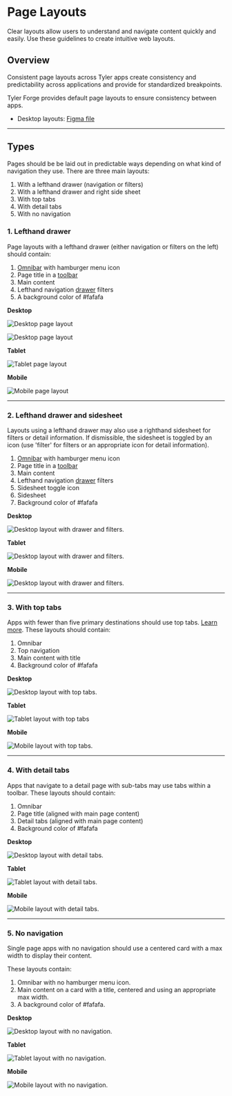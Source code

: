 # Page Layouts

Clear layouts allow users to understand and navigate content quickly and easily. Use these guidelines to create intuitive web layouts. 

## Overview 

Consistent page layouts across Tyler apps create consistency and predictability across applications and provide for standardized breakpoints. 

Tyler Forge provides default page layouts to ensure consistency between apps.

- Desktop layouts: <a href="https://www.figma.com/file/bAV4CXDQnGe6xznxjdjzgx/Forge---Layouts" target="_blank" rel="noopener noreferrer">Figma file</a> 

---

## Types

Pages should be be laid out in predictable ways depending on what kind of navigation they use. There are three main layouts:

1. With a lefthand drawer (navigation or filters)
2. With a lefthand drawer and right side sheet
3. With top tabs
4. With detail tabs
5. With no navigation 

### 1. Lefthand drawer 

Page layouts with a lefthand drawer (either navigation or filters on the left) should contain:

1. [Omnibar](/components/omni/omnibar/) with hamburger menu icon
2. Page title in a [toolbar](/components/page/toolbar/)
3. Main content 
4. Lefthand navigation [drawer](/components/navigation/navigation-drawer) filters
5. A background color of #fafafa

**Desktop**

<ImageBlock padded={false} caption="Desktop layout for an app with a lefthand navigation.">

![Desktop page layout](./images/desktop-lh-nav.png)

</ImageBlock>

<ImageBlock padded={false} caption="Desktop layout for an app with filters in a left drawer.">

![Desktop page layout](./images/desktop-lh-nav-filters.png)

</ImageBlock>

**Tablet**

<ImageBlock padded={false} caption="On tablet portrait, the lefthand navigation is closed by default and may be accessed by tapping the hamburger icon in the omnibar. In landscape mode, the navigation is open by default; the hambuger menu may be tapped to dismiss the menu.">

![Tablet page layout](./images/tablet-lh-nav.png)

</ImageBlock>

**Mobile**

<ImageBlock padded={false} caption="On mobile, the lefthand is closed by default. It is accessed by tapping the hamburger menu and displays with a scrim behind the other app content.">

![Mobile page layout](./images/mobile-lh-nav.png)

</ImageBlock>

---

### 2. Lefthand drawer and sidesheet

Layouts using a lefthand drawer may also use a righthand sidesheet for filters or detail information. If dismissible, the sidesheet is toggled by an icon (use 'filter' for filters or an appropriate icon for detail information).

1. [Omnibar](/components/omni/omnibar/) with hamburger menu icon
2. Page title in a [toolbar](/components/page/toolbar/)
3. Main content 
4. Lefthand navigation [drawer](/components/navigation/navigation-drawer) filters
5. Sidesheet toggle icon
6. Sidesheet 
7. Background color of #fafafa

**Desktop**

<ImageBlock padded={false} caption="On desktop, a right sidesheet may be displayed in addition to a lefthand navigation to display detail content or filters.">

![Desktop layout with drawer and filters.](./images/desktop-lh-nav-sidesheet.png)

</ImageBlock>

**Tablet**

<ImageBlock padded={false} caption="On tablet, both the navigation and sidesheet are closed by default. The navigation may be accessed by tapping the hambugerge menu; the sidesheet may be accessed by tapping the sidesheet toggle icon.">

![Desktop layout with drawer and filters.](./images/tablet-filter.png)

</ImageBlock>

**Mobile**

<ImageBlock padded={false} caption="On mobile, both the navigation and sidesheet are closed by default. The navigation may be accessed by tapping the hambugerge menu; the sidesheet may be accessed by tapping the sidesheet toggle icon. The sidesheet opens with a scrim over the page content.">

![Desktop layout with drawer and filters.](./images/mobile-filter.png)

</ImageBlock> 

---

### 3. With top tabs

Apps with fewer than five primary destinations should use top tabs. [Learn more](/patterns/navigation/primary). These layouts should contain:

1. Omnibar 
2. Top navigation 
3. Main content with title
4. Background color of #fafafa

**Desktop**

<ImageBlock caption="On desktop, top tabs are used for apps with fewer than five primary destinations.">

![Desktop layout with top tabs.](./images/desktop-top-tabs.png)

</ImageBlock> 

**Tablet**

<ImageBlock caption="On tablet, top tabs are displayed in the omnibar. Tabs may overflow horizontally, accessible by swiping left.">

![Tablet layout with top tabs](./images/tablet-tabs.png)

</ImageBlock> 

**Mobile**

<ImageBlock padded={false} caption="On mobile, top tabs are displayed in the omnibar. Tabs may overflow horizontally, accessible by swiping left.">

![Mobile layout with top tabs.](./images/mobile-tabs.png)

</ImageBlock> 

---

### 4. With detail tabs

Apps that navigate to a detail page with sub-tabs may use tabs within a toolbar.  These layouts should contain:

1. Omnibar 
2. Page title (aligned with main page content)
3. Detail tabs (aligned with main page content)
4. Background color of #fafafa

**Desktop**

<ImageBlock padded={false} caption="On desktop, apps with detail tabs display title and tab text that is left aligned with the main content.">

![Desktop layout with detail tabs.](./images/detail-tabs.png)

</ImageBlock> 

**Tablet**

<ImageBlock padded={false} caption="On tablet, apps with detail tabs display title and tab text that is left aligned with the main content.">

![Tablet layout with detail tabs.](./images/tablet-center-tabs.png)

</ImageBlock> 

**Mobile**

<ImageBlock padded={false} caption="On mobile, apps with detail tabs display title and tab text that is left aligned the app title in the omnibar. Tabs may scroll horizontally off screen.">

![Mobile layout with detail tabs.](./images/mobile-center-tabs.png)

</ImageBlock> 

---

### 5. No navigation 

Single page apps with no navigation should use a centered card with a max width to display their content. 

These layouts contain:

1. Omnibar with no hamburger menu icon.
2. Main content on a card with a title, centered and using an appropriate max width.
3. A background color of #fafafa.

**Desktop**

<ImageBlock padded={false} caption="On desktop, apps with no navigation display content on a centered card.">

![Desktop layout with no navigation.](./images/desktop-no-nav.png)

</ImageBlock> 

**Tablet**

<ImageBlock padded={false} caption="On tablet, apps with no navigation display content on a centered card.">

![Tablet layout with no navigation.](./images/tablet-no-nav.png)

</ImageBlock> 

**Mobile**

<ImageBlock padded={false} caption="On mobile, apps with no navigation display content on a centered card.">

![Mobile layout with no navigation.](./images/mobile-no-nav.png)

</ImageBlock>
